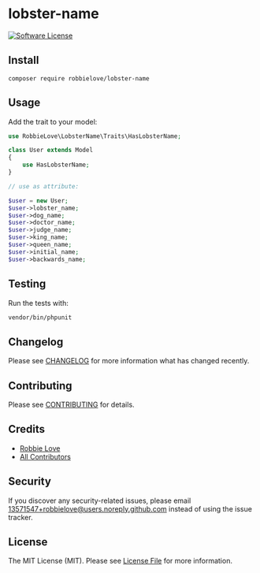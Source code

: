 # lobster-name

[![Software License](https://img.shields.io/badge/license-MIT-brightgreen.svg?style=flat-square)](LICENSE.md)

## Install
`composer require robbielove/lobster-name`

## Usage
Add the trait to your model:
```php
use RobbieLove\LobsterName\Traits\HasLobsterName;

class User extends Model
{
    use HasLobsterName;
}

// use as attribute:

$user = new User;
$user->lobster_name;
$user->dog_name;
$user->doctor_name;
$user->judge_name;
$user->king_name;
$user->queen_name;
$user->initial_name;
$user->backwards_name;
```

## Testing
Run the tests with:

``` bash
vendor/bin/phpunit
```

## Changelog
Please see [CHANGELOG](CHANGELOG.md) for more information what has changed recently.

## Contributing
Please see [CONTRIBUTING](CONTRIBUTING.md) for details.

## Credits

- [Robbie Love](https://github.com/robbielove)
- [All Contributors](https://github.com/robbielove/lobster-name/contributors)

## Security
If you discover any security-related issues, please email 13571547+robbielove@users.noreply.github.com instead of using the issue tracker.

## License
The MIT License (MIT). Please see [License File](/LICENSE.md) for more information.